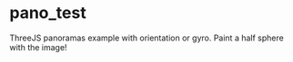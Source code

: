 # pano_test
 ThreeJS panoramas example with orientation or gyro. Paint a half sphere with the image!